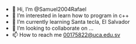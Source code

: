 - 👋 Hi, I’m @Samuel2004Rafael
- 👀 I’m interested in learn how to program in c++
- 🌱 I’m currently learning Santa tecla, El Salvador 
- 💞️ I’m looking to collaborate on ...
- 📫 How to reach me 00175822@uca.edu.sv

<!---
Samuel2004Rafael/Samuel2004Rafael is a ✨ special ✨ repository because its `README.md` (this file) appears on your GitHub profile.
You can click the Preview link to take a look at your changes.
--->
